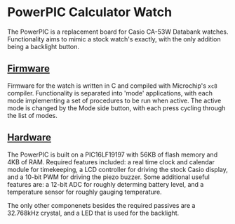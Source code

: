 # PowerPIC Calculator Watch

The PowerPIC is a replacement board for Casio CA-53W Databank watches.
Functionality aims to mimic a stock watch's exactly, with the only addition being
a backlight button.

## [Firmware](firmware/)
Firmware for the watch is written in C and compiled with Microchip's `xc8` compiler.
Functionality is separated into 'mode' applications, with each mode implementing
a set of procedures to be run when active. The active mode is changed by the Mode
side button, with each press cycling through the list of modes.

## [Hardware](hardware/)
The PowerPIC is built on a PIC16LF19197 with 56KB of flash memory and 4KB of RAM.
Required features included: a real time clock and calendar module for timekeeping,
a LCD controller for driving the stock Casio display, and a 10-bit PWM for driving
the piezo buzzer. Some additional useful features are: a 12-bit ADC for roughly
determing battery level, and a temperature sensor for roughly gauging temperature.

The only other componenets besides the required passives are a 32.768kHz crystal,
and a LED that is used for the backlight.
